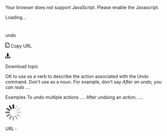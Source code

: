 Your browser does not support JavaScript. Please enable the Javascript.

Loading...

# 

undo

![Copy URL](media/undo/Copy.png)
Copy URL

![Download](media/undo/Download.png)

Download topic

OK to use as a verb to describe the action associated with the Undo command. Don't use as a noun. For example, don't say *After an undo, you can redo ....*

Examples
To undo multiple actions ....
After undoing an action, ....

![In progress](media/undo/activity-large.gif)

URL :
